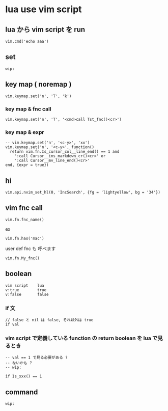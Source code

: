 
# lua use vim script


## lua から vim script を run

```
vim.cmd('echo aaa')
```


## set

```
wip:
```


## key map ( noremap )

```
vim.keymap.set('n', 'T', 'k')
```

### key map & fnc call

```
vim.keymap.set('n', 'T', '<cmd>call Tst_fnc()<cr>')
```

### key map & expr

```
-- vim.keymap.set('n', '<c-y>', 'xx')
vim.keymap.set('n', '<c-y>', function()
  return vim.fn.Is_cursor_col__line_end() == 1 and
    ':call Cursor__ins_markdown_cr()<cr>' or
    ':call Cursor__mv_line_end()<cr>'
end, {expr = true})
```


## hi

```
vim.api.nvim_set_hl(0, 'IncSearch', {fg = 'lightyellow', bg = '34'})
```


## vim fnc call

```
vim.fn.fnc_name()
```

ex

```
vim.fn.has('mac')
```

user def fnc も 呼べます

```
vim.fn.My_fnc()
```


## boolean

```
vim script    lua
v:true        true
v:false       false
```

### if 文

```
// false と nil は false, それ以外は true
if val
```

### vim script で定義している function の return boolean を lua で見るとき

```
-- val == 1 で見る必要がある ?
-- ないかも ?
-- wip:

if Is_xxx() == 1

```


## command

```
wip:
```


